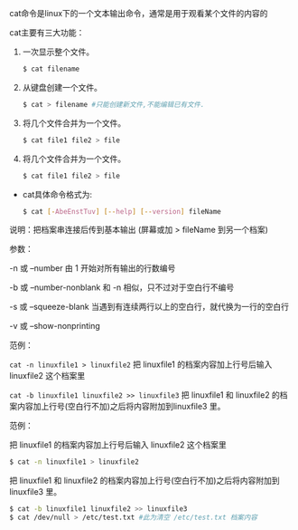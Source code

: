 cat命令是linux下的一个文本输出命令，通常是用于观看某个文件的内容的

cat主要有三大功能：

1. 一次显示整个文件。
    ``` bash
    $ cat filename
    ```
2. 从键盘创建一个文件。
    ```bash
    $ cat > filename #只能创建新文件,不能编辑已有文件.
    ```

3. 将几个文件合并为一个文件。
    ``` bash
    $ cat file1 file2 > file
    ```

4. 将几个文件合并为一个文件。
    ``` bash
    $ cat file1 file2 > file
    ```

- cat具体命令格式为: 
    ``` bash
    $ cat [-AbeEnstTuv] [--help] [--version] fileName
    ```
说明：把档案串连接后传到基本输出 (屏幕或加 > fileName 到另一个档案)

参数：

-n 或 –number 由 1 开始对所有输出的行数编号

-b 或 –number-nonblank 和 -n 相似，只不过对于空白行不编号

-s 或 –squeeze-blank 当遇到有连续两行以上的空白行，就代换为一行的空白行

-v 或 –show-nonprinting

范例：

`cat -n linuxfile1 > linuxfile2` 把 linuxfile1 的档案内容加上行号后输入 linuxfile2 这个档案里

`cat -b linuxfile1 linuxfile2 >> linuxfile3` 把 linuxfile1 和 linuxfile2 的档案内容加上行号(空白行不加)之后将内容附加到linuxfile3 里。

范例：

把 linuxfile1 的档案内容加上行号后输入 linuxfile2 这个档案里
``` bash
$ cat -n linuxfile1 > linuxfile2
```

把 linuxfile1 和 linuxfile2 的档案内容加上行号(空白行不加)之后将内容附加到 linuxfile3 里。

``` bash
$ cat -b linuxfile1 linuxfile2 >> linuxfile3
$ cat /dev/null > /etc/test.txt #此为清空 /etc/test.txt 档案内容
```